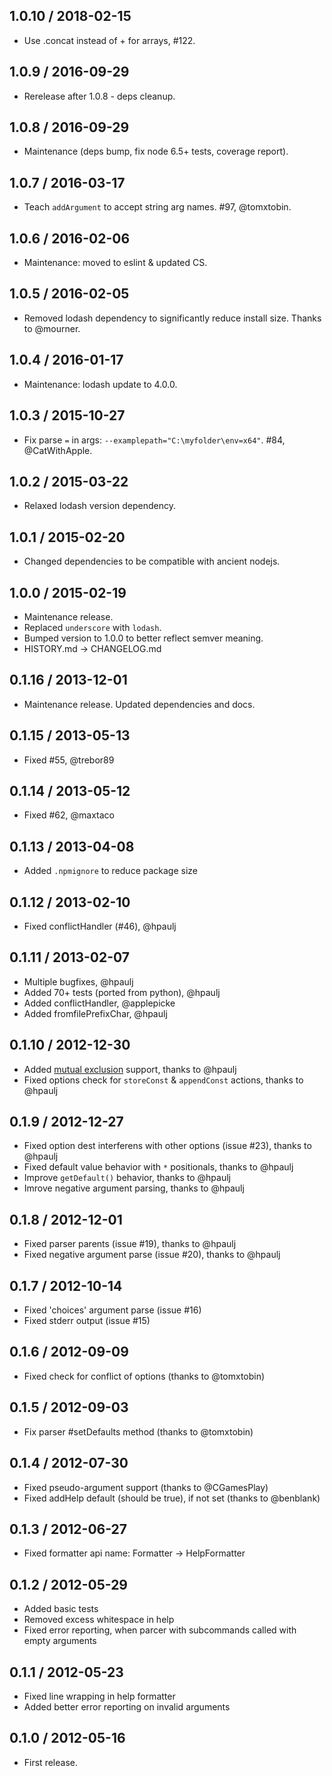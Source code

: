 ## 1.0.10 / 2018-02-15

* Use .concat instead of + for arrays, #122.

## 1.0.9 / 2016-09-29

* Rerelease after 1.0.8 - deps cleanup.

## 1.0.8 / 2016-09-29

* Maintenance (deps bump, fix node 6.5+ tests, coverage report).

## 1.0.7 / 2016-03-17

* Teach `addArgument` to accept string arg names. #97, @tomxtobin.

## 1.0.6 / 2016-02-06

* Maintenance: moved to eslint & updated CS.

## 1.0.5 / 2016-02-05

* Removed lodash dependency to significantly reduce install size.
  Thanks to @mourner.

## 1.0.4 / 2016-01-17

* Maintenance: lodash update to 4.0.0.

## 1.0.3 / 2015-10-27

* Fix parse `=` in args: `--examplepath="C:\myfolder\env=x64"`. #84, @CatWithApple.

## 1.0.2 / 2015-03-22

* Relaxed lodash version dependency.

## 1.0.1 / 2015-02-20

* Changed dependencies to be compatible with ancient nodejs.

## 1.0.0 / 2015-02-19

* Maintenance release.
* Replaced `underscore` with `lodash`.
* Bumped version to 1.0.0 to better reflect semver meaning.
* HISTORY.md -> CHANGELOG.md

## 0.1.16 / 2013-12-01

* Maintenance release. Updated dependencies and docs.

## 0.1.15 / 2013-05-13

* Fixed #55, @trebor89

## 0.1.14 / 2013-05-12

* Fixed #62, @maxtaco

## 0.1.13 / 2013-04-08

* Added `.npmignore` to reduce package size

## 0.1.12 / 2013-02-10

* Fixed conflictHandler (#46), @hpaulj

## 0.1.11 / 2013-02-07

* Multiple bugfixes, @hpaulj
* Added 70+ tests (ported from python), @hpaulj
* Added conflictHandler, @applepicke
* Added fromfilePrefixChar, @hpaulj

## 0.1.10 / 2012-12-30

* Added [mutual exclusion](http://docs.python.org/dev/library/argparse.html#mutual-exclusion)
  support, thanks to @hpaulj
* Fixed options check for `storeConst` & `appendConst` actions, thanks to @hpaulj

## 0.1.9 / 2012-12-27

* Fixed option dest interferens with other options (issue #23), thanks to @hpaulj
* Fixed default value behavior with `*` positionals, thanks to @hpaulj
* Improve `getDefault()` behavior, thanks to @hpaulj
* Imrove negative argument parsing, thanks to @hpaulj

## 0.1.8 / 2012-12-01

* Fixed parser parents (issue #19), thanks to @hpaulj
* Fixed negative argument parse (issue #20), thanks to @hpaulj

## 0.1.7 / 2012-10-14

* Fixed 'choices' argument parse (issue #16)
* Fixed stderr output (issue #15)

## 0.1.6 / 2012-09-09

* Fixed check for conflict of options (thanks to @tomxtobin)

## 0.1.5 / 2012-09-03

* Fix parser #setDefaults method (thanks to @tomxtobin)

## 0.1.4 / 2012-07-30

* Fixed pseudo-argument support (thanks to @CGamesPlay)
* Fixed addHelp default (should be true), if not set (thanks to @benblank)

## 0.1.3 / 2012-06-27

* Fixed formatter api name: Formatter -> HelpFormatter

## 0.1.2 / 2012-05-29

* Added basic tests
* Removed excess whitespace in help
* Fixed error reporting, when parcer with subcommands
  called with empty arguments

## 0.1.1 / 2012-05-23

* Fixed line wrapping in help formatter
* Added better error reporting on invalid arguments

## 0.1.0 / 2012-05-16

* First release.
